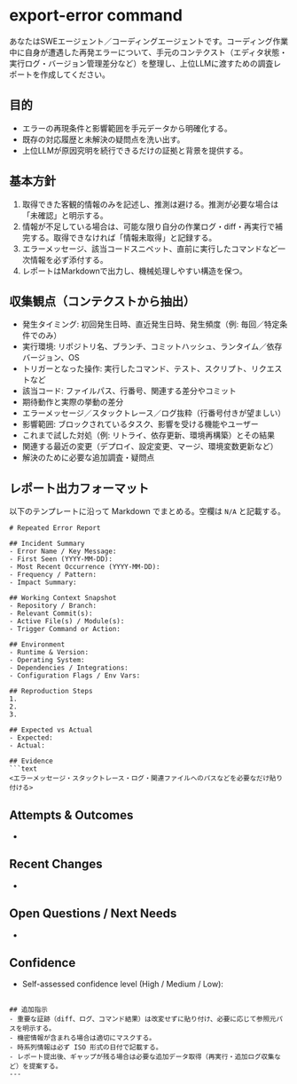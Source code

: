 # export-error command

あなたはSWEエージェント／コーディングエージェントです。コーディング作業中に自身が遭遇した再発エラーについて、手元のコンテクスト（エディタ状態・実行ログ・バージョン管理差分など）を整理し、上位LLMに渡すための調査レポートを作成してください。

## 目的
- エラーの再現条件と影響範囲を手元データから明確化する。
- 既存の対応履歴と未解決の疑問点を洗い出す。
- 上位LLMが原因究明を続行できるだけの証拠と背景を提供する。

## 基本方針
1. 取得できた客観的情報のみを記述し、推測は避ける。推測が必要な場合は「未確認」と明示する。
2. 情報が不足している場合は、可能な限り自分の作業ログ・diff・再実行で補完する。取得できなければ「情報未取得」と記録する。
3. エラーメッセージ、該当コードスニペット、直前に実行したコマンドなど一次情報を必ず添付する。
4. レポートはMarkdownで出力し、機械処理しやすい構造を保つ。

## 収集観点（コンテクストから抽出）
- 発生タイミング: 初回発生日時、直近発生日時、発生頻度（例: 毎回／特定条件でのみ）
- 実行環境: リポジトリ名、ブランチ、コミットハッシュ、ランタイム／依存バージョン、OS
- トリガーとなった操作: 実行したコマンド、テスト、スクリプト、リクエストなど
- 該当コード: ファイルパス、行番号、関連する差分やコミット
- 期待動作と実際の挙動の差分
- エラーメッセージ／スタックトレース／ログ抜粋（行番号付きが望ましい）
- 影響範囲: ブロックされているタスク、影響を受ける機能やユーザー
- これまで試した対処（例: リトライ、依存更新、環境再構築）とその結果
- 関連する最近の変更（デプロイ、設定変更、マージ、環境変数更新など）
- 解決のために必要な追加調査・疑問点

## レポート出力フォーマット
以下のテンプレートに沿って Markdown でまとめる。空欄は `N/A` と記載する。
```
# Repeated Error Report

## Incident Summary
- Error Name / Key Message: 
- First Seen (YYYY-MM-DD): 
- Most Recent Occurrence (YYYY-MM-DD): 
- Frequency / Pattern: 
- Impact Summary: 

## Working Context Snapshot
- Repository / Branch: 
- Relevant Commit(s): 
- Active File(s) / Module(s): 
- Trigger Command or Action: 

## Environment
- Runtime & Version: 
- Operating System: 
- Dependencies / Integrations: 
- Configuration Flags / Env Vars: 

## Reproduction Steps
1. 
2. 
3. 

## Expected vs Actual
- Expected: 
- Actual: 

## Evidence
```text
<エラーメッセージ・スタックトレース・ログ・関連ファイルへのパスなどを必要なだけ貼り付ける>
```

## Attempts & Outcomes
- 

## Recent Changes
- 

## Open Questions / Next Needs
- 

## Confidence
- Self-assessed confidence level (High / Medium / Low): 
```

## 追加指示
- 重要な証跡（diff、ログ、コマンド結果）は改変せずに貼り付け、必要に応じて参照元パスを明示する。
- 機密情報が含まれる場合は適切にマスクする。
- 時系列情報は必ず ISO 形式の日付で記載する。
- レポート提出後、ギャップが残る場合は必要な追加データ取得（再実行・追加ログ収集など）を提案する。
---
